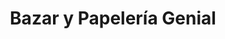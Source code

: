 ---
title: "Bazar y Papelería Genial"
url: /ciudadela-ibarra/bazar-y-papeleria-genial/
shop: general
---
